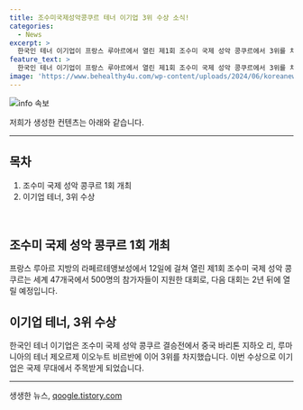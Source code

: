 ```yaml
---
title: 조수미국제성악콩쿠르 테너 이기업 3위 수상 소식!
categories:
  - News
excerpt: >
  한국인 테너 이기업이 프랑스 루아르에서 열린 제1회 조수미 국제 성악 콩쿠르에서 3위를 차지했습니다. 총 47개국 500명의 지원자들 중 빛나는 성악가로 뽑힌 이번 경연은 전 세계의 이목을 끈 바 있는데, 다음 대회는 2년 뒤에 열릴 예정이다. (출처: 연합뉴스)
feature_text: >
  한국인 테너 이기업이 프랑스 루아르에서 열린 제1회 조수미 국제 성악 콩쿠르에서 3위를 차지했습니다. 총 47개국 500명의 지원자들 중 빛나는 성악가로 뽑힌 이번 경연은 전 세계의 이목을 끈 바 있는데, 다음 대회는 2년 뒤에 열릴 예정이다. (출처: 연합뉴스)
image: 'https://www.behealthy4u.com/wp-content/uploads/2024/06/koreanews.jpg'
---
```


<p><img src="https://www.behealthy4u.com/wp-content/uploads/2024/06/koreanews.jpg" alt="info 속보" /></p>

<p>저희가 생성한 컨텐츠는 아래와 같습니다.</p>

<hr />

<h2 data-ke-size="size26">목차</h2>

<ol>
    <li>조수미 국제 성악 콩쿠르 1회 개최</li>
    <li>이기업 테너, 3위 수상</li>
</ol>

<p data-ke-size="size16">&nbsp;</p>

<h2 data-ke-size="size24">조수미 국제 성악 콩쿠르 1회 개최</h2>

<p data-ke-size="size16">프랑스 루아르 지방의 라페르테앵보성에서 12일에 걸쳐 열린 제1회 조수미 국제 성악 콩쿠르는 세계 47개국에서 500명의 참가자들이 지원한 대회로, 다음 대회는 2년 뒤에 열릴 예정입니다.</p>

<h2 data-ke-size="size24">이기업 테너, 3위 수상</h2>

<p data-ke-size="size16">한국인 테너 이기업은 조수미 국제 성악 콩쿠르 결승전에서 중국 바리톤 지하오 리, 루마니아의 테너 제오르제 이오누트 비르반에 이어 3위를 차지했습니다. 이번 수상으로 이기업은 국제 무대에서 주목받게 되었습니다.</p>

<hr />
생생한 뉴스, <a href="https://qoogle.tistory.com" rel="dofollow">qoogle.tistory.com</a>


